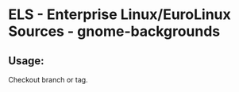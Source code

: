 # ELS - Enterprise Linux/EuroLinux Sources - gnome-backgrounds 
## Usage:
  Checkout branch or tag.
